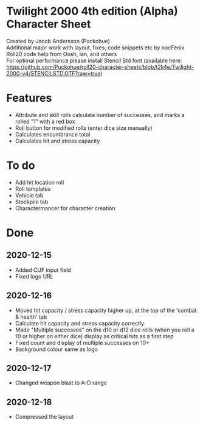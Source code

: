 # Twilight 2000 4th edition (Alpha) Character Sheet
Created by Jacob Andersson (Puckohue)  
Additional major work with layout, fixes, code snippets etc by nocFenix  
Roll20 code help from Oosh, Ian, and others  
For optimal performance please install Stencil Std font (available here: https://github.com/Puckohue/roll20-character-sheets/blob/t2k4e/Twilight-2000-v4/STENCILSTD.OTF?raw=true)

# Features
* Attribute and skill rolls calculate number of successes, and marks a rolled "1" with a red box
* Roll button for modified rolls (enter dice size manually)
* Calculates encumbrance total
* Calculates hit and stress capacity

# To do
* Add hit location roll
* Roll templates
* Vehicle tab
* Stockpile tab
* Charactermancer for character creation

# Done
## 2020-12-15
* Added CUF input field
* Fixed logo URL
## 2020-12-16
* Moved hit capacity / stress capacity higher up, at the top of the 'combat & health' tab
* Calculate hit capacity and stress capacity correctly
* Made "Multiple successes" on the d10 or d12 dice rolls (when you roll a 10 or higher on either dice) display as critical hits as a first step
* Fixed count and display of multiple successes on 10+
* Background colour same as logo
## 2020-12-17
* Changed weapon blast to A-D range
## 2020-12-18
* Compressed the layout
